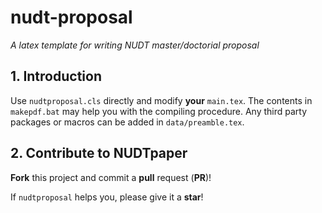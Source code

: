 # nudt-proposal

*A latex template for writing NUDT master/doctorial proposal*

## 1. Introduction

Use `nudtproposal.cls` directly and modify **your** `main.tex`. The contents in `makepdf.bat` may help you with the compiling procedure. Any third party packages or macros can be added in `data/preamble.tex`.

## 2. Contribute to NUDTpaper

**Fork** this project and commit a **pull** request (**PR**)!

If `nudtproposal` helps you, please give it a **star**!
